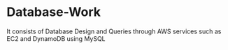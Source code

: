 # Database-Work
It consists of Database Design and Queries through AWS services such as EC2 and DynamoDB using MySQL
